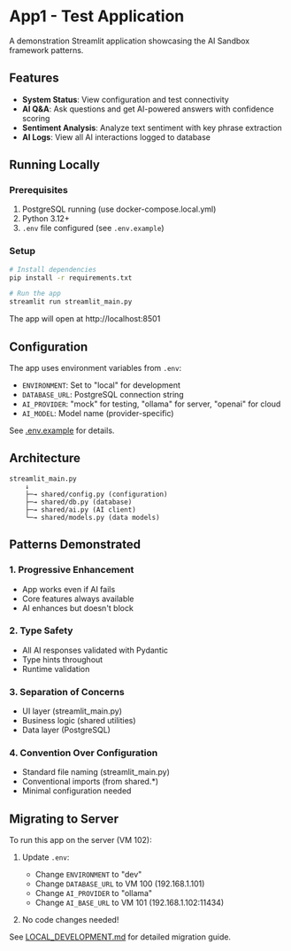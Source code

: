 # App1 - Test Application

A demonstration Streamlit application showcasing the AI Sandbox framework patterns.

## Features

- **System Status**: View configuration and test connectivity
- **AI Q&A**: Ask questions and get AI-powered answers with confidence scoring
- **Sentiment Analysis**: Analyze text sentiment with key phrase extraction
- **AI Logs**: View all AI interactions logged to database

## Running Locally

### Prerequisites

1. PostgreSQL running (use docker-compose.local.yml)
2. Python 3.12+
3. `.env` file configured (see `.env.example`)

### Setup

```bash
# Install dependencies
pip install -r requirements.txt

# Run the app
streamlit run streamlit_main.py
```

The app will open at http://localhost:8501

## Configuration

The app uses environment variables from `.env`:

- `ENVIRONMENT`: Set to "local" for development
- `DATABASE_URL`: PostgreSQL connection string
- `AI_PROVIDER`: "mock" for testing, "ollama" for server, "openai" for cloud
- `AI_MODEL`: Model name (provider-specific)

See [.env.example](../../.env.example) for details.

## Architecture

```
streamlit_main.py
    ↓
    ├─→ shared/config.py (configuration)
    ├─→ shared/db.py (database)
    ├─→ shared/ai.py (AI client)
    └─→ shared/models.py (data models)
```

## Patterns Demonstrated

### 1. Progressive Enhancement
- App works even if AI fails
- Core features always available
- AI enhances but doesn't block

### 2. Type Safety
- All AI responses validated with Pydantic
- Type hints throughout
- Runtime validation

### 3. Separation of Concerns
- UI layer (streamlit_main.py)
- Business logic (shared utilities)
- Data layer (PostgreSQL)

### 4. Convention Over Configuration
- Standard file naming (streamlit_main.py)
- Conventional imports (from shared.*)
- Minimal configuration needed

## Migrating to Server

To run this app on the server (VM 102):

1. Update `.env`:
   - Change `ENVIRONMENT` to "dev"
   - Change `DATABASE_URL` to VM 100 (192.168.1.101)
   - Change `AI_PROVIDER` to "ollama"
   - Change `AI_BASE_URL` to VM 101 (192.168.1.102:11434)

2. No code changes needed!

See [LOCAL_DEVELOPMENT.md](../../LOCAL_DEVELOPMENT.md) for detailed migration guide.
